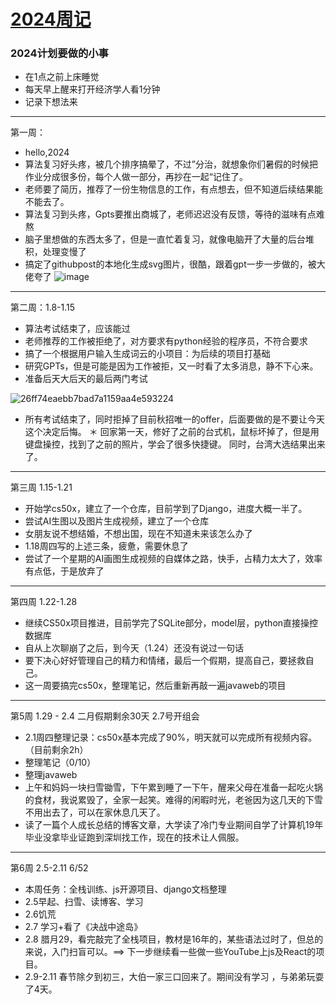 # [2024周记](https://github.com/QiYongchuan/MyGitBlog/issues/59)

### 2024计划要做的小事
- 在1点之前上床睡觉
- 每天早上醒来打开经济学人看1分钟
- 记录下想法来

---

第一周：
* hello,2024
* 算法复习好头疼，被几个排序搞晕了，不过”分治，就想象你们暑假的时候把作业分成很多份，每个人做一部分，再抄在一起“记住了。
* 老师要了简历，推荐了一份生物信息的工作，有点想去，但不知道后续结果能不能去了。
* 算法复习到头疼，Gpts要推出商城了，老师迟迟没有反馈，等待的滋味有点难熬
* 脑子里想做的东西太多了，但是一直忙着复习，就像电脑开了大量的后台堆积，处理变慢了
* 搞定了githubpost的本地化生成svg图片，很酷，跟着gpt一步一步做的，被大佬夸了
![image](https://github.com/QiYongchuan/MyGitBlog/assets/105039020/9de398bc-4026-4f00-964c-793882e5872a)



---

第二周：1.8-1.15
* 算法考试结束了，应该能过
* 老师推荐的工作被拒绝了，对方要求有python经验的程序员，不符合要求
* 搞了一个根据用户输入生成词云的小项目：为后续的项目打基础
* 研究GPTs，但是可能是因为工作被拒，又一时看了太多消息，静不下心来。
* 准备后天大后天的最后两门考试

![26ff74eaebb7bad7a1159aa4e593224](https://github.com/QiYongchuan/MyGitBlog/assets/105039020/6a6d10d9-84e9-408c-9ed0-cedff6563a20)

* 所有考试结束了，同时拒掉了目前秋招唯一的offer，后面要做的是不要让今天这个决定后悔。
＊ 回家第一天，修好了之前的台式机，鼠标坏掉了，但是用键盘操控，找到了之前的照片，学会了很多快捷键。  同时，台湾大选结果出来了。



---

第三周 1.15-1.21

* 开始学cs50x，建立了一个仓库，目前学到了Django，进度大概一半了。
* 尝试AI生图以及图片生成视频，建立了一个仓库
* 女朋友说不想结婚，不想出国，现在不知道未来该怎么办了
* 1.18周四写的上述三条，疲惫，需要休息了
* 尝试了一个星期的AI画图生成视频的自媒体之路，快手，占精力太大了，效率有点低，于是放弃了

---

第四周 1.22-1.28
* 继续CS50x项目推进，目前学完了SQLite部分，model层，python直接操控数据库
* 自从上次聊崩了之后，到今天（1.24）还没有说过一句话
* 要下决心好好管理自己的精力和情绪，最后一个假期，提高自己，要拯救自己。
* 这一周要搞完cs50x，整理笔记，然后重新再敲一遍javaweb的项目


---

第5周 1.29 - 2.4     二月假期剩余30天  2.7号开组会
* 2.1周四整理记录：cs50x基本完成了90%，明天就可以完成所有视频内容。（目前剩余2h）
* 整理笔记（0/10）
* 整理javaweb
* 上午和妈妈一块扫雪锄雪，下午累到睡了一下午，醒来父母在准备一起吃火锅的食材，我说累毁了，全家一起笑。难得的闲暇时光，老爸因为这几天的下雪不用出去了，可以在家休息几天了。
* 读了一篇个人成长总结的博客文章，大学读了冷门专业期间自学了计算机19年毕业没拿毕业证跑到深圳找工作，现在的技术让人佩服。

---

第6周  2.5-2.11   6/52
* 本周任务：全栈训练、js开源项目、django文档整理
* 2.5早起、扫雪、读博客、学习
* 2.6饥荒
* 2.7 学习+看了《决战中途岛》
* 2.8 腊月29，看完敲完了全栈项目，教材是16年的，某些语法过时了，但总的来说，入门扫盲可以。==> 下一步继续看一些做一些YouTube上js及React的项目。
* 2.9-2.11 春节除夕到初三，大伯一家三口回来了。期间没有学习 ，与弟弟玩耍了4天。